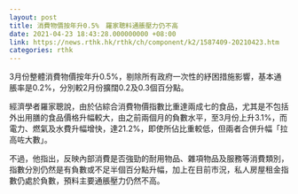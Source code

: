 ```yaml
---
layout: post
title: 消費物價按年升0.5%　羅家聰料通脹壓力仍不高
date: 2021-04-23 18:43:28.000000000 +08:00
link: https://news.rthk.hk/rthk/ch/component/k2/1587409-20210423.htm
categories: rthk
---
```


3月份整體消費物價按年升0.5%，剔除所有政府一次性的紓困措施影響，基本通脹率是0.2%，分別較2月份擴闊0.2及0.3個百分點。

經濟學者羅家聰說，由於佔綜合消費物價指數比重達兩成七的食品，尤其是不包括外出用膳的食品價格升幅較大，由之前兩個月的負數水平，至3月份上升3.1%，而電力、燃氣及水費升幅增快，達21.2%，即使所佔比重較低，但兩者合併升幅「拉高咗大數」。

不過，他指出，反映內部消費是否強勁的耐用物品、雜項物品及服務等消費類別，指數分別仍然是有負數或不足半個百分點升幅，加上在目前市況，私人房屋租金指數仍處於負數，預料主要通脹壓力仍然不高。
